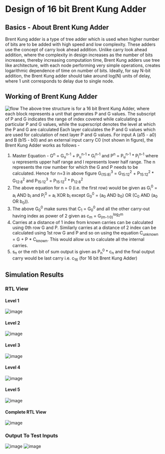 # Design of 16 bit Brent Kung Adder
## Basics - About Brent Kung Adder
Brent Kung adder is a type of tree adder which is used when higher number of bits are to be added with high speed and low complexity. These adders use the concept of carry look ahead addition. Unlike carry look ahead addition, where the complexity in design increases as the number of bits increases, thereby increasing computation time, Brent Kung adders use tree like architecture, with each node performing very simple operations, creates logarithmic dependence of time on number of bits. Ideally, for say N-bit addition, the Brent Kung adder should take around log(N) units of delay, where 1 unit corresponds to delay due to single node.  
## Working of Brent Kung Adder
![flow](https://github.com/ujwaluttarwar/16-bit-Brent-Kung-Adder/assets/106365754/c9b7d351-c032-41b8-8c47-54437d26e7bf)
The above tree structure is for a 16 bit Brent Kung Adder, where each block represents a unit that generates P and G values. The subscript of P and G indicates the range of index covered while calculating a particular P and G values, while the superscript denotes the level at which the P and G are calculated Each layer calculates the P and G values which are used for calculation of next layer P and G values. For input A (a15 - a0) and B (b15 - b0) and an external input carry C0 (not shown in figure), the Brent Kung Adder works as follows - 
1. Master Equation - G<sup>n</sup> = G<sub>u</sub><sup>n-1</sup> + P<sub>u</sub><sup>n-1</sup> * G<sub>l</sub><sup>n-1</sup> and P<sup>n</sup> = P<sub>u</sub><sup>n-1</sup> * P<sub>l</sub><sup>n-1</sup> where u represents upper half range and l represents lower half range. The n represents the row number for which the G and P needs to be calculated. Hence for n=3 in above figure G<sub>(15:8)</sub><sup>3</sup> = G<sub>15:12</sub><sup>2</sup> + P<sub>15:12</sub><sup>2</sup> * G<sub>12:8</sub><sup>2</sup> and P<sub>15:12</sub><sup>3</sup> = P<sub>15:12</sub><sup>2</sup> * P<sub>12:8</sub><sup>2</sup>
2. The above equation for n = 0 (i.e. the first row) would be given as G<sub>i</sub><sup>0</sup> = a<sub>i</sub> AND b<sub>i</sub> and P<sub>i</sub><sup>0</sup> = a<sub>i</sub> XOR b<sub>i</sub> except G<sub>0</sub><sup>0</sup> =  (a<sub>0</sub> AND b<sub>0</sub>) OR (C<sub>0</sub> AND (a<sub>0</sub> OR b<sub>0</sub>)). 
3. The above G<sub>0</sub><sup>0</sup> make sures that C<sub>1</sub> = G<sub>0</sub><sup>0</sup> and all the other carry-out having index as power of 2 given as c<sub>m</sub> = G<sub>(m-1:0)</sub><sup>log<sub>2</sub>m</sup>
4. Carries at a distance of 1 index from known carries can be calculated using 0th row G and P. Similarly carries at a distance of 2 index can be calculated using 1st row G and P and so on using the equation C<sub>unknown</sub> = G + P * C<sub>known</sub>. This would allow us to calculate all the internal carries.
5. s<sub>n</sub> or the nth bit of sum output is given as P<sub>n</sub><sup>0</sup> * c<sub>n</sub> and the final output carry would be last carry i.e. c<sub>16</sub> (for 16 bit Brent Kung Adder)    
## Simulation Results
### RTL View
#### Level 1 
![image](https://github.com/ujwaluttarwar/16-bit-Brent-Kung-Adder/assets/106365754/7ba24154-4914-4014-bda6-3c0fb13b0a1a)
#### Level 2
![image](https://github.com/ujwaluttarwar/16-bit-Brent-Kung-Adder/assets/106365754/521de74f-cac5-4a8e-b44c-6fc71c2557ec)
#### Level 3
![image](https://github.com/ujwaluttarwar/16-bit-Brent-Kung-Adder/assets/106365754/9eefa78a-3df8-41ba-b605-9f43b019b84f)
#### Level 4
![image](https://github.com/ujwaluttarwar/16-bit-Brent-Kung-Adder/assets/106365754/9c5c28a5-18c4-4e93-ace3-9e37ea5ed27a)
#### Level 5
![image](https://github.com/ujwaluttarwar/16-bit-Brent-Kung-Adder/assets/106365754/4edb48f6-02cb-4220-8dc3-0fdf681e8770)
#### Complete RTL View
![image](https://github.com/ujwaluttarwar/16-bit-Brent-Kung-Adder/assets/106365754/54047dc3-251d-4df4-982c-1a1163a003d5)
### Output To Test Inputs
![image](https://github.com/ujwaluttarwar/16-bit-Brent-Kung-Adder/assets/106365754/4be0973a-6321-4eca-a9ca-c359c0d1d4b7)
![image](https://github.com/ujwaluttarwar/16-bit-Brent-Kung-Adder/assets/106365754/c3eeacaa-56ae-43bc-8580-8370cc7b5253)

